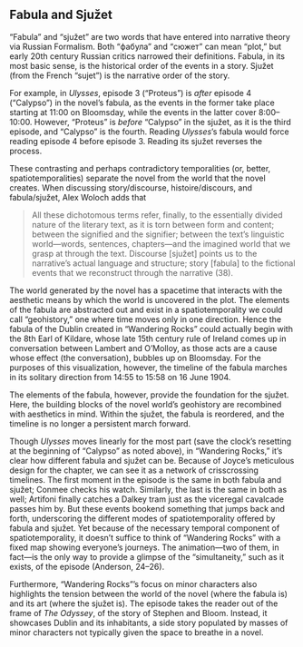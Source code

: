 ## Fabula and Sjužet

<p class="lead">“Fabula” and “sjužet” are two words that have entered into
narrative theory via Russian Formalism. Both “фабула” and “сюжет” can mean
“plot,” but early 20th century Russian critics narrowed their definitions.
Fabula, in its most basic sense, is the historical order of the events in a
story. Sjužet (from the French “sujet”) is the narrative order of the
story.</p>

For example, in _Ulysses_, episode 3 (“Proteus”) is _after_ episode 4
(“Calypso”) in the novel’s fabula, as the events in the former take place
starting at 11:00 on Bloomsday, while the events in the latter cover
8:00–10:00. However, “Proteus” is _before_ “Calypso” in the sjužet, as it is
the third episode, and “Calypso” is the fourth. Reading _Ulysses_’s fabula
would force reading episode 4 before episode 3. Reading its sjužet reverses the
process.

These contrasting and perhaps contradictory temporalities (or, better,
spatiotemporalities) separate the novel from the world that the novel creates.
When discussing story/discourse, histoire/discours, and
fabula/sjužet, Alex Woloch adds that

>All these dichotomous terms refer, finally, to the essentially divided nature
>of the literary text, as it is torn between form and content; between the
>signified and the signifier; between the text’s linguistic world—words,
>sentences, chapters—and the imagined world that we grasp at through the text.
>Discourse [sjužet] points us to the narrative’s actual language and structure;
>story [fabula] to the fictional events that we reconstruct through the
>narrative (38).

The world generated by the novel has a spacetime that interacts with the
aesthetic means by which the world is uncovered in the plot. The elements of
the fabula are abstracted out and exist in a spatiotemporality we could call
“geohistory,” one where time moves only in one direction. Hence the fabula of
the Dublin created in “Wandering Rocks” could actually begin with the 8th Earl
of Kildare, whose late 15th century rule of Ireland comes up in conversation
between Lambert and O’Molloy, as those acts are a cause whose effect (the
conversation), bubbles up on Bloomsday. For the purposes of this visualization,
however, the timeline of the fabula marches in its solitary direction from 14:55
to 15:58 on 16 June 1904.

The elements of the fabula, however, provide the foundation for the sjužet.
Here, the building blocks of the novel world’s geohistory are recombined with
aesthetics in mind. Within the sjužet, the fabula is reordered, and the
timeline is no longer a persistent march forward. 

Though _Ulysses_ moves linearly for the most part (save the clock’s resetting
at the beginning of “Calypso” as noted above), in “Wandering Rocks,” it’s clear
how different fabula and sjužet can be. Because of Joyce’s meticulous design
for the chapter, we can see it as a network of crisscrossing timelines. The
first moment in the episode is the same in both fabula and sjužet; Conmee
checks his watch. Similarly, the last is the same in both as well; Artifoni
finally catches a Dalkey tram just as the viceregal cavalcade passes him by.
But these events bookend something that jumps back and forth, underscoring the
different modes of spatiotemporality offered by fabula and sjužet. Yet because
of the necessary temporal component of spatiotemporality, it doesn’t suffice to
think of “Wandering Rocks” with a fixed map showing everyone’s journeys. The
animation—two of them, in fact—is the only way to provide a glimpse of the
“simultaneity,” such as it exists, of the episode (Anderson, 24–26).

Furthermore, “Wandering Rocks”’s focus on minor characters also highlights the
tension between the world of the novel (where the fabula is) and its art (where
the sjužet is). The episode takes the reader out of the frame of _The Odyssey_,
of the story of Stephen and Bloom. Instead, it showcases Dublin and its
inhabitants, a side story populated by masses of minor characters not typically
given the space to breathe in a novel. 
